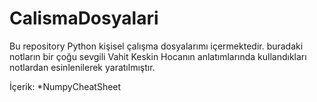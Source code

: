 # CalismaDosyalari
 
Bu repository Python kişisel çalışma dosyalarımı içermektedir.
buradaki notların bir çoğu sevgili Vahit Keskin Hocanın anlatımlarında kullandıkları notlardan esinlenilerek yaratılmıştır. 

İçerik: 
*NumpyCheatSheet
